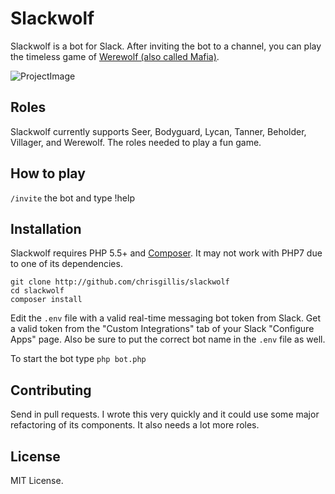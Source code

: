 # Slackwolf
Slackwolf is a bot for Slack. After inviting the bot to a channel, you can play the timeless game of [Werewolf (also called Mafia)](https://en.wikipedia.org/wiki/Mafia_(party_game)).

![ProjectImage](http://i.imgur.com/0Kwd8oe.png)

## Roles
Slackwolf currently supports Seer, Bodyguard, Lycan, Tanner, Beholder, Villager, and Werewolf. The roles needed to play a fun game.

## How to play
`/invite` the bot and type !help

## Installation
Slackwolf requires PHP 5.5+ and [Composer](https://getcomposer.org/). It may not work with PHP7 due to one of its dependencies.

```
git clone http://github.com/chrisgillis/slackwolf
cd slackwolf
composer install
```

Edit the `.env` file with a valid real-time messaging bot token from Slack. Get a valid token from the "Custom Integrations" tab of your Slack "Configure Apps" page. Also be sure to put the correct bot name in the `.env` file as well.

To start the bot type `php bot.php`

## Contributing

Send in pull requests. I wrote this very quickly and it could use some major refactoring of its components. It also needs a lot more roles.

## License

MIT License.
